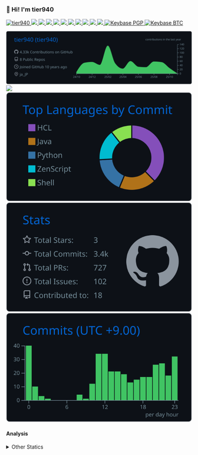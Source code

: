 ### 👋 Hi! I'm tier940

<p align="left"> 
  <a href="https://github.com/tier940/tier940/">
    <img src="https://komarev.com/ghpvc/?username=tier940" alt="tier940" />
  </a>
  <a href="http://twitter.com/tier940">
    <img height="20" src="https://img.shields.io/twitter/follow/tier940?label=Twitter&logo=twitter&style=flat" />
  </a>
  <a href="https://github.com/tier940">
    <img height="20" src="https://img.shields.io/github/followers/tier940?label=follow&logo=github&style=flat" />
  </a>
  <a href="https://www.reddit.com/user/tier940">
    <img height="20" src="https://img.shields.io/reddit/user-karma/combined/tier940?label=Reddit&logo=reddit&style=flat" />
  </a>
  <a href="https://stackoverflow.com/users/17317833/tier940">
    <img height="20" src="https://img.shields.io/stackexchange/stackoverflow/r/17317833?label=StackOverflow&logo=stack-overflow&style=flat" />
  </a>
  <a href="https://zenn.dev/tier940">
    <img height="20" src="https://zenn.badge.nikaera.com/s/tier940/likes" />
  </a>
  <a href="https://zenn.dev/tier940">
    <img height="20" src="https://zenn.badge.nikaera.com/s/tier940/followers" />
  </a>
  <a href="https://zenn.dev/tier940">
    <img height="20" src="https://zenn.badge.nikaera.com/s/tier940/articles" />
  </a>
  <a href="http://qiita.com/tier940">
    <img height="20" src="https://qiita-badge.apiapi.app/s/tier940/posts.svg" />
  </a>
  <a href="http://qiita.com/tier940">
    <img height="20" src="https://qiita-badge.apiapi.app/s/tier940/contributions.svg" />
  </a>
  <a href="https://github.com/tier940/tier940/">
    <img height="20" src="https://github.com/tier940/tier940/actions/workflows/main.yml/badge.svg" />
  </a>
  <a href="https://keybase.io/tier940">
    <img alt="Keybase PGP" src="https://img.shields.io/keybase/pgp/tier940">
  </a>
  <a href="https://keybase.io/tier940">
    <img alt="Keybase BTC" src="https://img.shields.io/keybase/btc/tier940">
  </a>
</p>

[![](https://raw.githubusercontent.com/tier940/tier940/main/profile-summary-card-output/github_dark/0-profile-details.svg)](https://github.com/vn7n24fzkq/github-profile-summary-cards)
[![](https://raw.githubusercontent.com/tier940/tier940/main/profile-summary-card-output/github_dark/1-repos-per-language.svg)](https://github.com/vn7n24fzkq/github-profile-summary-cards) [![](https://raw.githubusercontent.com/tier940/tier940/main/profile-summary-card-output/github_dark/2-most-commit-language.svg)](https://github.com/vn7n24fzkq/github-profile-summary-cards)
[![](https://raw.githubusercontent.com/tier940/tier940/main/profile-summary-card-output/github_dark/3-stats.svg)](https://github.com/vn7n24fzkq/github-profile-summary-cards) [![](https://raw.githubusercontent.com/tier940/tier940/main/profile-summary-card-output/github_dark/4-productive-time.svg)](https://github.com/vn7n24fzkq/github-profile-summary-cards)


#### Analysis
<!-- <img height="150" src="https://github.com/tier940/tier940/blob/master/images/stat.svg" alt="Alternative Text"/> -->

<details>
  <summary>Other Statics</summary>
  <!--START_SECTION:waka-->
![Code Time](http://img.shields.io/badge/Code%20Time-5%2C524%20hrs%2052%20mins-blue)

**🐱 My GitHub Data** 

> 📦 47.8 kB Used in GitHub's Storage 
 > 
> 💼 Opted to Hire
 > 
> 📜 13 Public Repositories 
 > 
> 🔑 6 Private Repositories 
 > 
**I'm an Early 🐤** 

```text
🌞 Morning                2710 commits        ████░░░░░░░░░░░░░░░░░░░░░   16.22 % 
🌆 Daytime                6082 commits        █████████░░░░░░░░░░░░░░░░   36.40 % 
🌃 Evening                6201 commits        █████████░░░░░░░░░░░░░░░░   37.11 % 
🌙 Night                  1718 commits        ███░░░░░░░░░░░░░░░░░░░░░░   10.28 % 
```
📅 **I'm Most Productive on Saturday** 

```text
Monday                   1805 commits        ███░░░░░░░░░░░░░░░░░░░░░░   10.80 % 
Tuesday                  2581 commits        ████░░░░░░░░░░░░░░░░░░░░░   15.44 % 
Wednesday                2005 commits        ███░░░░░░░░░░░░░░░░░░░░░░   12.00 % 
Thursday                 1742 commits        ███░░░░░░░░░░░░░░░░░░░░░░   10.42 % 
Friday                   2414 commits        ████░░░░░░░░░░░░░░░░░░░░░   14.45 % 
Saturday                 3202 commits        █████░░░░░░░░░░░░░░░░░░░░   19.16 % 
Sunday                   2962 commits        ████░░░░░░░░░░░░░░░░░░░░░   17.72 % 
```


📊 **This Week I Spent My Time On** 

```text
🕑︎ Time Zone: Asia/Tokyo

💬 Programming Languages: 
Other                    43 hrs 49 mins      █████████████████████░░░░   83.54 % 
Markdown                 3 hrs 38 mins       ██░░░░░░░░░░░░░░░░░░░░░░░   06.94 % 
YAML                     3 hrs 26 mins       ██░░░░░░░░░░░░░░░░░░░░░░░   06.56 % 
Terraform                23 mins             ░░░░░░░░░░░░░░░░░░░░░░░░░   00.76 % 
INI                      21 mins             ░░░░░░░░░░░░░░░░░░░░░░░░░   00.69 % 

🔥 Editors: 
Chrome                   44 hrs 59 mins      █████████████████████░░░░   85.75 % 
VS Code                  7 hrs 15 mins       ███░░░░░░░░░░░░░░░░░░░░░░   13.82 % 
IntelliJ IDEA            13 mins             ░░░░░░░░░░░░░░░░░░░░░░░░░   00.43 % 

💻 Operating System: 
Windows                  45 hrs 37 mins      ██████████████████████░░░   87.01 % 
Linux                    6 hrs 48 mins       ███░░░░░░░░░░░░░░░░░░░░░░   12.99 % 
```

**I Mostly Code in Java** 

```text
Java                     13 repos            ████████████░░░░░░░░░░░░░   48.15 % 
HCL                      3 repos             ███░░░░░░░░░░░░░░░░░░░░░░   11.11 % 
ZenScript                3 repos             ███░░░░░░░░░░░░░░░░░░░░░░   11.11 % 
Shell                    2 repos             ██░░░░░░░░░░░░░░░░░░░░░░░   07.41 % 
Python                   1 repo              █░░░░░░░░░░░░░░░░░░░░░░░░   03.70 % 
```



**Timeline**

![Lines of Code chart](https://raw.githubusercontent.com/tier940/tier940/main/assets/bar_graph.png)


 Last Updated on 06/04/2025 01:05:31 UTC
<!--END_SECTION:waka-->
</details>
